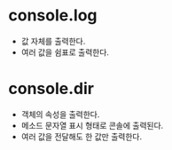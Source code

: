 # console.log
* 값 자체를 출력한다.
* 여러 값을 쉼표로 출력한다.

# console.dir
* 객체의 속성을 출력한다.
* 메소드 문자열 표시 형태로 콘솔에 출력된다.
* 여러 값을 전달해도 한 값만 출력한다.